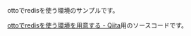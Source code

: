 ottoでredisを使う環境のサンプルです。

[ottoでredisを使う環境を用意する - Qiita](http://qiita.com/ledsun/items/7fa8a8629c24b60b39e3)用のソースコードです。
